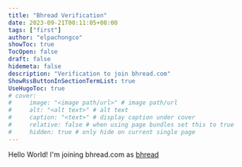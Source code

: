 ```yaml
---
title: "Bhread Verification"
date: 2023-09-21T00:11:05+08:00
tags: ["first"]
author: "elpachongco"
showToc: true
TocOpen: false
draft: false
hidemeta: false
description: "Verification to join bhread.com"
ShowRssButtonInSectionTermList: true
UseHugoToc: true
# cover:
#     image: "<image path/url>" # image path/url
#     alt: "<alt text>" # alt text
#     caption: "<text>" # display caption under cover
#     relative: false # when using page bundles set this to true
#     hidden: true # only hide on current single page
---
```


Hello World! I'm joining bhread.com as [bhread](https://bhread.com/feeds/bhread/verification)
